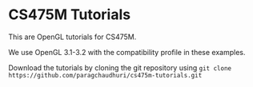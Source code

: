 # CS475M Tutorials

This are OpenGL tutorials for CS475M.

We use OpenGL 3.1-3.2 with the compatibility profile in these examples.

Download the tutorials by cloning the git repository using
`git clone https://github.com/paragchaudhuri/cs475m-tutorials.git`



